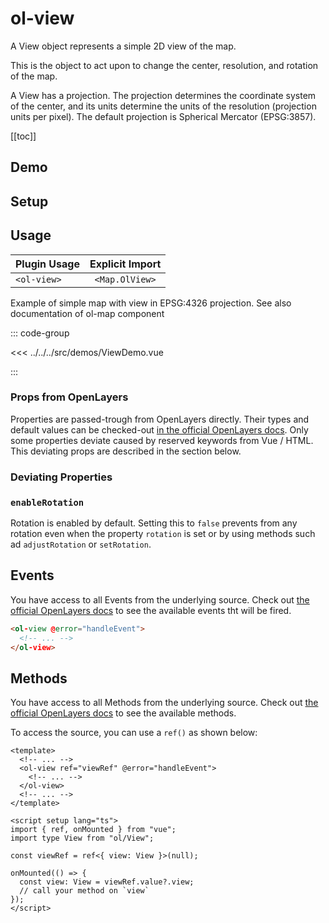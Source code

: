 # ol-view

A View object represents a simple 2D view of the map.

This is the object to act upon to change the center, resolution, and rotation of the map.

A View has a projection. The projection determines the coordinate system of the center, and its units determine the units of the resolution (projection units per pixel). The default projection is Spherical Mercator (EPSG:3857).

[[toc]]

## Demo

<script setup lang="ts">
import ViewDemo from "@demos/ViewDemo.vue"
</script>

<ClientOnly>
<ViewDemo />
</ClientOnly>

## Setup

<!--@include: ../map.plugin.md-->

## Usage

| Plugin Usage | Explicit Import |
| ------------ | :-------------: |
| `<ol-view>`  | `<Map.OlView>`  |

Example of simple map with view in EPSG:4326 projection.
See also documentation of ol-map component

::: code-group

<<< ../../../src/demos/ViewDemo.vue

:::

### Props from OpenLayers

Properties are passed-trough from OpenLayers directly.
Their types and default values can be checked-out [in the official OpenLayers docs](https://openlayers.org/en/latest/apidoc/module-ol_View-View.html).
Only some properties deviate caused by reserved keywords from Vue / HTML.
This deviating props are described in the section below.

### Deviating Properties

### `enableRotation`

Rotation is enabled by default.
Setting this to `false` prevents from any rotation even when the property `rotation` is set or by using methods such ad `adjustRotation` or `setRotation`.

## Events

You have access to all Events from the underlying source.
Check out [the official OpenLayers docs](https://openlayers.org/en/latest/apidoc/module-ol_View-View.html) to see the available events tht will be fired.

```html
<ol-view @error="handleEvent">
  <!-- ... -->
</ol-view>
```

## Methods

You have access to all Methods from the underlying source.
Check out [the official OpenLayers docs](https://openlayers.org/en/latest/apidoc/module-ol_View-View.html) to see the available methods.

To access the source, you can use a `ref()` as shown below:

```vue
<template>
  <!-- ... -->
  <ol-view ref="viewRef" @error="handleEvent">
    <!-- ... -->
  </ol-view>
  <!-- ... -->
</template>

<script setup lang="ts">
import { ref, onMounted } from "vue";
import type View from "ol/View";

const viewRef = ref<{ view: View }>(null);

onMounted(() => {
  const view: View = viewRef.value?.view;
  // call your method on `view`
});
</script>
```
